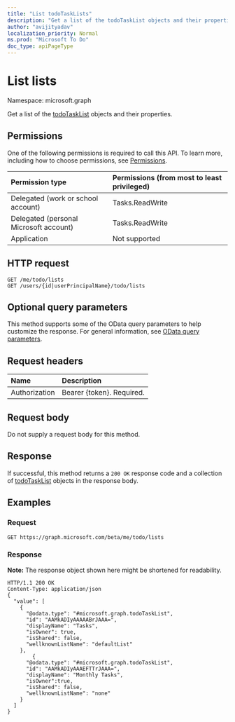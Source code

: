 ```yaml
---
title: "List todoTaskLists"
description: "Get a list of the todoTaskList objects and their properties."
author: "avijityadav"
localization_priority: Normal
ms.prod: "Microsoft To Do"
doc_type: apiPageType
---
```


# List lists
Namespace: microsoft.graph

Get a list of the [todoTaskList](../resources/todotasklist.md) objects and their properties.

## Permissions
One of the following permissions is required to call this API. To learn more, including how to choose permissions, see [Permissions](/concepts/permissions-reference.md).

|Permission type|Permissions (from most to least privileged)|
|:---|:---|
|Delegated (work or school account)|Tasks.ReadWrite|
|Delegated (personal Microsoft account)|Tasks.ReadWrite|
|Application|Not supported|

## HTTP request

<!-- {
  "blockType": "ignored"
}
-->
``` http
GET /me/todo/lists
GET /users/{id|userPrincipalName}/todo/lists
```

## Optional query parameters
This method supports some of the OData query parameters to help customize the response. For general information, see [OData query parameters](/graph/query-parameters).

## Request headers
|Name|Description|
|:---|:---|
|Authorization|Bearer {token}. Required.|

## Request body
Do not supply a request body for this method.

## Response

If successful, this method returns a `200 OK` response code and a collection of [todoTaskList](../resources/todotasklist.md) objects in the response body.

## Examples

### Request
<!-- {
  "blockType": "request",
  "name": "get_todotasklist"
}
-->
``` http
GET https://graph.microsoft.com/beta/me/todo/lists
```


### Response
**Note:** The response object shown here might be shortened for readability.
<!-- {
  "blockType": "response",
  "truncated": true,
  "@odata.type": "collection(microsoft.graph.todotasklist)"
}
-->
``` http
HTTP/1.1 200 OK
Content-Type: application/json
{
  "value": [
    {
      "@odata.type": "#microsoft.graph.todoTaskList",
      "id": "AAMkADIyAAAAABrJAAA=",
      "displayName": "Tasks",
      "isOwner": true,
      "isShared": false,
      "wellknownListName": "defaultList"
    },
        {
      "@odata.type": "#microsoft.graph.todoTaskList",
      "id": "AAMkADIyAAAEFTTrJAAA=",
      "displayName": "Monthly Tasks",
      "isOwner":true,
      "isShared": false,
      "wellknownListName": "none"
    }
  ]
}
```

